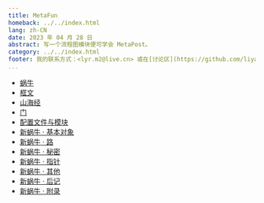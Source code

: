 ```yaml
---
title: MetaFun
homeback: ../../index.html
lang: zh-CN
date: 2023 年 04 月 28 日
abstract: 写一个流程图模块便可学会 MetaPost。
category: ../../index.html
footer: 我的联系方式：<lyr.m2@live.cn> 或在[讨论区](https://github.com/liyanrui/liyanrui.github.io/issues)提问。
...
```


* [蜗牛](./snail.html)
* [框文](./framed-text.html)
* [山海经](./shanhai-jing.html)
* [门](./gate.html)
* [配置文件与模块](./config-and-module.html)
* [新蜗牛 · 基本对象](./new-snail.html)
* [新蜗牛 · 路](./road.html)
* [新蜗牛 · 秘密](./secret.html)
* [新蜗牛 · 指针](./pointer.html)
* [新蜗牛 · 其他](./others.html)
* [新蜗牛 · 后记](./postscript.html)
* [新蜗牛 · 附录](./appendix.html)
